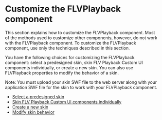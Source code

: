 # Customize the FLVPlayback component

This section explains how to customize the FLVPlayback component. Most of the
methods used to customize other components, however, do not work with the
FLVPlayback component. To customize the FLVPlayback component, use only the
techniques described in this section.

You have the following choices for customizing the FLVPlayback component: select
a predesigned skin, skin FLV Playback Custom UI components individually, or
create a new skin. You can also use FLVPlayback properties to modify the
behavior of a skin.

Note: You must upload your skin SWF file to the web server along with your
application SWF file for the skin to work with your FLVPlayback component.

- [Select a predesigned skin](./select-a-predesigned-skin.md)
- [Skin FLV Playback Custom UI components individually](./skin-flv-playback-custom-ui-components-individually.md)
- [Create a new skin](./create-a-new-skin.md)
- [Modify skin behavior](./modify-skin-behavior.md)
